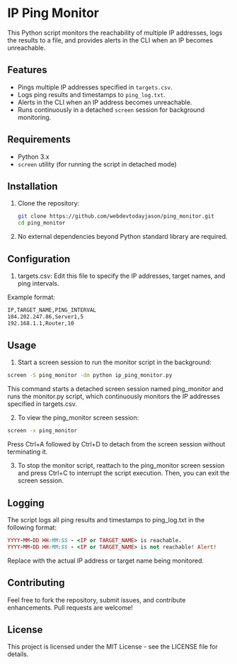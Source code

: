 # IP Ping Monitor

This Python script monitors the reachability of multiple IP addresses, logs the results to a file, and provides alerts in the CLI when an IP becomes unreachable.

## Features

- Pings multiple IP addresses specified in `targets.csv`.
- Logs ping results and timestamps to `ping_log.txt`.
- Alerts in the CLI when an IP address becomes unreachable.
- Runs continuously in a detached `screen` session for background monitoring.

## Requirements

- Python 3.x
- `screen` utility (for running the script in detached mode)

## Installation

1. Clone the repository:

   ```bash
   git clone https://github.com/webdevtodayjason/ping_monitor.git
   cd ping_monitor
   ```
2. No external dependencies beyond Python standard library are required.
## Configuration
1. targets.csv: Edit this file to specify the IP addresses, target names, and ping intervals.

Example format:
   ```bash
  IP,TARGET_NAME,PING_INTERVAL
  104.202.247.86,Server1,5
  192.168.1.1,Router,10
  ```
## Usage
1. Start a screen session to run the monitor script in the background:
  ```bash
screen -S ping_monitor -dm python ip_ping_monitor.py
```
This command starts a detached screen session named ping_monitor and runs the monitor.py script, which continuously monitors the IP addresses specified in targets.csv.

2. To view the ping_monitor screen session:
```bash
screen -x ping_monitor
```
Press Ctrl+A followed by Ctrl+D to detach from the screen session without terminating it.

3. To stop the monitor script, reattach to the ping_monitor screen session and press Ctrl+C to interrupt the script execution. Then, you can exit the screen session.

## Logging
The script logs all ping results and timestamps to ping_log.txt in the following format:
```ruby
YYYY-MM-DD HH:MM:SS - <IP or TARGET_NAME> is reachable.
YYYY-MM-DD HH:MM:SS - <IP or TARGET_NAME> is not reachable! Alert!
```
Replace <IP or TARGET_NAME> with the actual IP address or target name being monitored.

## Contributing
Feel free to fork the repository, submit issues, and contribute enhancements. Pull requests are welcome!

## License
This project is licensed under the MIT License - see the LICENSE file for details.


